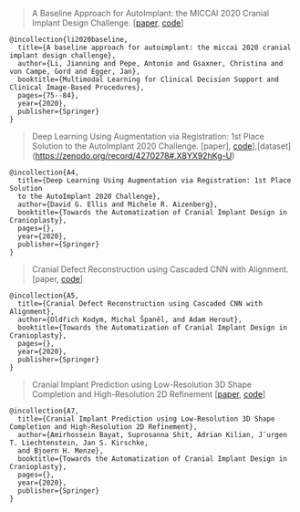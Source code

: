 

> A Baseline Approach for AutoImplant: the MICCAI 2020 Cranial Implant Design Challenge. [[paper](https://link.springer.com/chapter/10.1007/978-3-030-60946-7_8), [code](https://github.com/Jianningli/autoimplant)]

```
@incollection{li2020baseline,
  title={A baseline approach for autoimplant: the miccai 2020 cranial implant design challenge},
  author={Li, Jianning and Pepe, Antonio and Gsaxner, Christina and von Campe, Gord and Egger, Jan},
  booktitle={Multimodal Learning for Clinical Decision Support and Clinical Image-Based Procedures},
  pages={75--84},
  year={2020},
  publisher={Springer}
}
```
> Deep Learning Using Augmentation via Registration: 1st Place Solution to the AutoImplant 2020 Challenge. [paper], [code](https://github.com/ellisdg/3DUnetCNN/tree/master/examples/autoimplant2020)],[dataset] (https://zenodo.org/record/4270278#.X8YX92hKg-U)
```
@incollection{A4,
  title={Deep Learning Using Augmentation via Registration: 1st Place Solution
  to the AutoImplant 2020 Challenge},
  author={David G. Ellis and Michele R. Aizenberg},
  booktitle={Towards the Automatization of Cranial Implant Design in Cranioplasty},
  pages={},
  year={2020},
  publisher={Springer}
}
```
> Cranial Defect Reconstruction using Cascaded CNN with Alignment. [paper, [code](https://github.com/OldaKodym/BUT_autoimplant_public)]

```
@incollection{A5,
  title={Cranial Defect Reconstruction using Cascaded CNN with Alignment},
  author={Oldřich Kodym, Michal Španěl, and Adam Herout},
  booktitle={Towards the Automatization of Cranial Implant Design in Cranioplasty},
  pages={},
  year={2020},
  publisher={Springer}
}
```


> Cranial Implant Prediction using Low-Resolution 3D Shape Completion and High-Resolution 
2D Refinement [[paper](https://arxiv.org/abs/2009.10769), [code](https://github.com/mlentwicklung/autoimplant)] 

```
@incollection{A7,
  title={Cranial Implant Prediction using Low-Resolution 3D Shape Completion and High-Resolution 2D Refinement},
  author={Amirhossein Bayat, Suprosanna Shit, Adrian Kilian, J¨urgen T. Liechtenstein, Jan S. Kirschke,
  and Bjoern H. Menze},
  booktitle={Towards the Automatization of Cranial Implant Design in Cranioplasty},
  pages={},
  year={2020},
  publisher={Springer}
}
```
